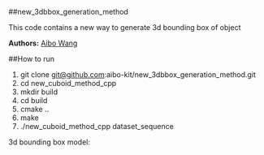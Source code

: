 ##new_3dbbox_generation_method

This code contains a new way to generate 3d bounding box of  object

**Authors:** [Aibo Wang](aibowang@foxmail.com)


##How to run
1. git clone git@github.com:aibo-kit/new_3dbbox_generation_method.git
2. cd new_cuboid_method_cpp
3. mkdir build
4. cd build
5. cmake ..
6. make
7. ./new_cuboid_method_cpp dataset_sequence


3d bounding box model:
